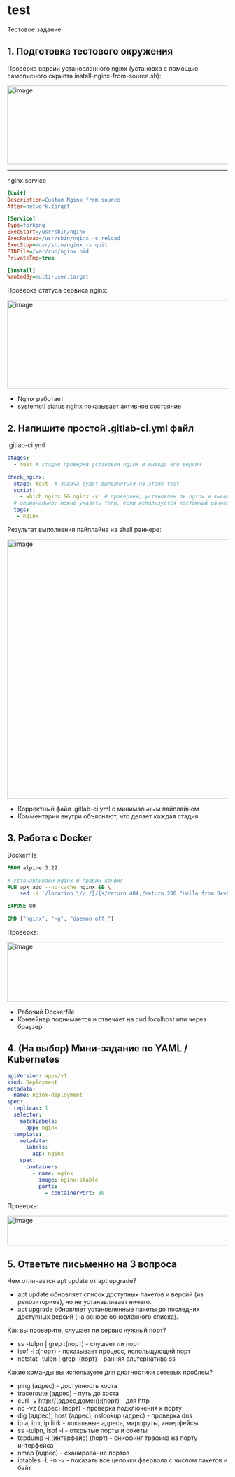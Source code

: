 # test
Тестовое задание

## 1. Подготовка тестового окружения

Проверка версии установленного nginx (установка с помощью самописного скрипта install-nginx-from-source.sh):

<img width="1654" height="179" alt="image" src="https://github.com/user-attachments/assets/6f4aa735-a547-4d25-9782-4966c19568cf" />

---

nginx.service

```ini
[Unit]
Description=Custom Nginx from source
After=network.target

[Service]
Type=forking
ExecStart=/usr/sbin/nginx
ExecReload=/usr/sbin/nginx -s reload
ExecStop=/usr/sbin/nginx -s quit
PIDFile=/var/run/nginx.pid
PrivateTmp=true

[Install]
WantedBy=multi-user.target
```

Проверка статуса сервиса nginx:

<img width="755" height="203" alt="image" src="https://github.com/user-attachments/assets/1dfae603-b947-4177-bbc9-77fb8a1a990b" />

- Nginx работает
- systemctl status nginx показывает активное состояние

## 2. Напишите простой .gitlab-ci.yml файл

.gitlab-ci.yml

```yaml
stages:
  - test # стадия проверки установки nginx и вывода его версии

check_nginx:
  stage: test  # задача будет выполняться на этапе test
  script:
    - which nginx && nginx -v  # проверяем, установлен ли nginx и выводим его версию
  # опционально: можно указать теги, если используется кастомный раннер
  tags:
   - nginx
```

Результат выполнения пайплайна на shell раннере:

<img width="1618" height="593" alt="image" src="https://github.com/user-attachments/assets/3175cff5-7de7-49a9-a49a-58dc1a7c8b83" />


- Корректный файл .gitlab-ci.yml с минимальным пайплайном
- Комментарии внутри объясняют, что делает каждая стадия

## 3. Работа с Docker

Dockerfile

```dockerfile
FROM alpine:3.22

# Устанавливаем nginx и правим конфиг
RUN apk add --no-cache nginx && \
    sed -i '/location \//,/}/{s/return 404;/return 200 "Hello from DevOps!\n";\n        add_header Content-Type text\/plain;/}' /etc/nginx/http.d/default.conf

EXPOSE 80

CMD ["nginx", "-g", "daemon off;"]
```

Проверка:

<img width="1430" height="137" alt="image" src="https://github.com/user-attachments/assets/980f1359-3aae-4ddc-933a-48a7b988ae9b" />

- Рабочий Dockerfile
- Контейнер поднимается и отвечает на curl localhost или через браузер

## 4. (На выбор) Мини-задание по YAML / Kubernetes

```yaml
apiVersion: apps/v1
kind: Deployment
metadata:
  name: nginx-deployment
spec:
  replicas: 1
  selector:
    matchLabels:
      app: nginx
  template:
    metadata:
      labels:
        app: nginx
    spec:
      containers:
        - name: nginx
          image: nginx:stable
          ports:
            - containerPort: 80
```

Проверка:

<img width="953" height="68" alt="image" src="https://github.com/user-attachments/assets/2e40ddb6-11ab-4fdc-bc7d-6e81cc7d0dc9" />


## 5. Ответьте письменно на 3 вопроса

Чем отличается apt update от apt upgrade?

- apt update обновляет список доступных пакетов и версий (из репозиториев), но не устанавливает ничего.
- apt upgrade обновляет установленные пакеты до последних доступных версий (на основе обновлённого списка).

Как вы проверите, слушает ли сервис нужный порт?

- ss -tulpn | grep :(порт) - слушает ли порт
- lsof -i :(порт) - показывает процесс, испольщующий порт
- netstat -tulpn | grep :(порт) - ранняя альтернатива ss

Какие команды вы используете для диагностики сетевых проблем?

- ping (адрес) - доступность хоста
- traceroute (адрес) - путь до хоста
- curl -v http://(адрес,домен):(порт) - для http
- nc -vz (адрес) (порт) - проверка подключения к порту
- dig (адрес), host (адрес), nslookup (адрес) - проверка dns
- ip a, ip r, ip link - локальные адреса, маршруты, интерфейсы
- ss -tulpn, lsof -i - открытые порты и сокеты
- tcpdump -i (интерфейс) (порт) - сниффинг трафика на порту интерфейса
- nmap (адрес) - сканирование портов
- iptables -L -n -v - показать все цепочки фаервола с числом пакетов и байт
